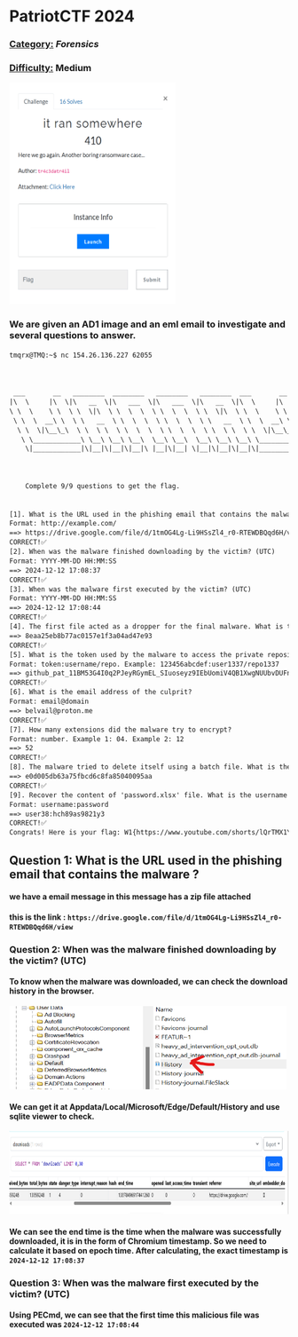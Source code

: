 # PatriotCTF 2024

### <u>Category:</u> 	*Forensics*

### <u>Difficulty:</u>	Medium

<img src="./ctf_img/ctfsubject.png" style="width:300px; height:400px;" />

### We are given an AD1 image and an eml email to investigate and several questions to answer.
```txt
tmqrx@TMQ:~$ nc 154.26.136.227 62055



 ___       __   ________  ________   ________   ________  ___       __     _____  ________
|\  \     |\  \|\   __  \|\   ___  \|\   ___  \|\   __  \|\  \     |\  \  / __  \|\   ___  \
\ \  \    \ \  \ \  \|\  \ \  \  \  \ \  \  \  \ \  \|\  \ \  \    \ \  \|\/_|\  \ \  \  \  \
 \ \  \  __\ \  \ \   __  \ \  \  \  \ \  \  \  \ \   __  \ \  \  __\ \  \|/ \ \  \ \  \  \  \
  \ \  \|\__\_\  \ \  \ \  \ \  \  \  \ \  \  \  \ \  \ \  \ \  \|\__\_\  \   \ \  \ \  \  \  \
   \ \____________\ \__\ \__\ \__\  \__\ \__\  \__\ \__\ \__\ \____________\   \ \__\ \__\  \__\
    \|____________|\|__|\|__|\|__|\ |__|\|__| \|__|\|__|\|__|\|____________|    \|__|\|__| \|__|



    Complete 9/9 questions to get the flag.


[1]. What is the URL used in the phishing email that contains the malware?
Format: http://example.com/
==> https://drive.google.com/file/d/1tmOG4Lg-Li9HSsZl4_r0-RTEWDBQqd6H/view
CORRECT!✅
[2]. When was the malware finished downloading by the victim? (UTC)
Format: YYYY-MM-DD HH:MM:SS
==> 2024-12-12 17:08:37
CORRECT!✅
[3]. When was the malware first executed by the victim? (UTC)
Format: YYYY-MM-DD HH:MM:SS
==> 2024-12-12 17:08:44
CORRECT!✅
[4]. The first file acted as a dropper for the final malware. What is the MD5 hash of the dropped file?
==> 8eaa25eb8b77ac0157e1f3a04ad47e93
CORRECT!✅
[5]. What is the token used by the malware to access the private repository and the name of the private repository?
Format: token:username/repo. Example: 123456abcdef:user1337/repo1337
==> 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:velbail/contimtanvo
CORRECT!✅
[6]. What is the email address of the culprit?
Format: email@domain
==> belvail@proton.me
CORRECT!✅
[7]. How many extensions did the malware try to encrypt?
Format: number. Example 1: 04. Example 2: 12
==> 52
CORRECT!✅
[8]. The malware tried to delete itself using a batch file. What is the MD5 hash of the batch file?
==> e0d005db63a75fbcd6c8fa85040095aa
CORRECT!✅
[9]. Recover the content of 'password.xlsx' file. What is the username and password of the fifth record?
Format: username:password
==> user38:hch89as9821y3
CORRECT!✅
Congrats! Here is your flag: W1{https://www.youtube.com/shorts/lQrTMX1YaPE_b98800dfbe7853eba944677bc3d29548}
```
## Question 1: What is the URL used in the phishing email that contains the malware ?

#### we have a email message in this message has a zip file attached
#### this is the link : ```https://drive.google.com/file/d/1tmOG4Lg-Li9HSsZl4_r0-RTEWDBQqd6H/view```

### Question 2: When was the malware finished downloading by the victim? (UTC)

#### To know when the malware was downloaded, we can check the download history in the browser.
<img src="./ctf_img/History_file.png" style="width:500px; height:150px;" />

#### We can get it at Appdata/Local/Microsoft/Edge/Default/History and use sqlite viewer to check.
<img src="./ctf_img/end_time.png" style="width:950px; height:150px;" />

#### We can see the end time is the time when the malware was successfully downloaded, it is in the form of Chromium timestamp. So we need to calculate it based on epoch time. After calculating, the exact timestamp is ```2024-12-12 17:08:37```

### Question 3: When was the malware first executed by the victim? (UTC)
#### Using PECmd, we can see that the first time this malicious file was executed was ```2024-12-12 17:08:44```
